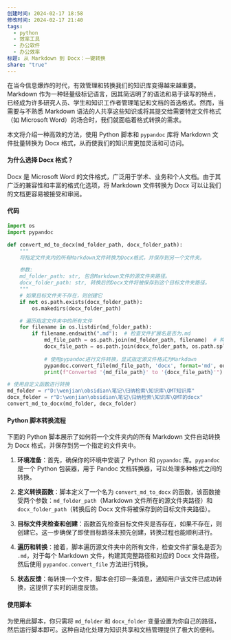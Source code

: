 ```yaml
---
创建时间: 2024-02-17 18:58
修改时间: 2024-02-17 21:40
tags:
  - python
  - 效率工具
  - 办公软件
  - 办公效率
标题: 从 Markdown 到 Docx：一键转换
share: "true"
---
```


在当今信息爆炸的时代，有效管理和转换我们的知识库变得越来越重要。Markdown 作为一种轻量级标记语言，因其简洁明了的语法和易于读写的特点，已经成为许多研究人员、学生和知识工作者管理笔记和文档的首选格式。然而，当需要与不熟悉 Markdown 语法的人共享这些知识或将其提交给需要特定文件格式（如 Microsoft Word）的场合时，我们就面临着格式转换的需求。

本文将介绍一种高效的方法，使用 Python 脚本和 `pypandoc` 库将 Markdown 文件批量转换为 Docx 格式，从而使我们的知识库更加灵活和可访问。

#### 为什么选择 Docx 格式？

Docx 是 Microsoft Word 的文件格式，广泛用于学术、业务和个人文档。由于其广泛的兼容性和丰富的格式化选项，将 Markdown 文件转换为 Docx 可以让我们的文档更容易被接受和审阅。

#### 代码
```python
import os
import pypandoc

def convert_md_to_docx(md_folder_path, docx_folder_path):
    """
    将指定文件夹内的所有Markdown文件转换为Docx格式，并保存到另一个文件夹。

    参数:
    md_folder_path: str, 包含Markdown文件的源文件夹路径。
    docx_folder_path: str, 转换后的Docx文件将被保存到这个目标文件夹路径。
    """
    # 如果目标文件夹不存在，则创建它
    if not os.path.exists(docx_folder_path):
        os.makedirs(docx_folder_path)

    # 遍历指定文件夹中的所有文件
    for filename in os.listdir(md_folder_path):
        if filename.endswith(".md"):  # 检查文件扩展名是否为.md
            md_file_path = os.path.join(md_folder_path, filename)  # 构建完整的文件路径
            docx_file_path = os.path.join(docx_folder_path, os.path.splitext(filename)[0] + ".docx")  # 构建目标Docx文件的完整路径
            
            # 使用pypandoc进行文件转换，显式指定源文件格式为Markdown
            pypandoc.convert_file(md_file_path, 'docx', format='md', outputfile=docx_file_path)
            print(f"Converted '{md_file_path}' to '{docx_file_path}'")  # 打印转换状态

# 使用自定义函数进行转换
md_folder = r"D:\wenjian\obsidian\笔记\归纳检索\知识库\QMT知识库"
docx_folder = r"D:\wenjian\obsidian\笔记\归纳检索\知识库\QMT的docx"
convert_md_to_docx(md_folder, docx_folder)

```

#### Python 脚本转换流程

下面的 Python 脚本展示了如何将一个文件夹内的所有 Markdown 文件自动转换为 Docx 格式，并保存到另一个指定的文件夹中。

1. **环境准备**：首先，确保你的环境中安装了 Python 和 `pypandoc` 库。`pypandoc` 是一个 Python 包装器，用于 Pandoc 文档转换器，可以处理多种格式之间的转换。
    
2. **定义转换函数**：脚本定义了一个名为 `convert_md_to_docx` 的函数，该函数接受两个参数：`md_folder_path`（Markdown 文件所在的源文件夹路径）和 `docx_folder_path`（转换后的 Docx 文件将被保存到的目标文件夹路径）。
    
3. **目标文件夹检查和创建**：函数首先检查目标文件夹是否存在，如果不存在，则创建它。这一步确保了即使目标路径未预先创建，转换过程也能顺利进行。
    
4. **遍历和转换**：接着，脚本遍历源文件夹中的所有文件，检查文件扩展名是否为 `.md`，对于每个 Markdown 文件，构建其完整路径和对应的 Docx 文件路径，然后使用 `pypandoc.convert_file` 方法进行转换。
    
5. **状态反馈**：每转换一个文件，脚本会打印一条消息，通知用户该文件已成功转换，这提供了实时的进度反馈。
    

#### 使用脚本

为使用此脚本，你只需将 `md_folder` 和 `docx_folder` 变量设置为你自己的路径，然后运行脚本即可。这种自动化处理为知识共享和文档管理提供了极大的便利。